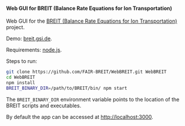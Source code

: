 #### Web GUI for BREIT (Balance Rate Equations for Ion Transportation)

Web GUI for the [BREIT (Balance Rate Equations for Ion Transportation)](https://github.com/FAIR-BREIT/BREIT-CORE) project.

Demo: [breit.gsi.de](http://breit.gsi.de/).

Requirements: [node.js](https://nodejs.org/).

Steps to run:

```bash
git clone https://github.com/FAIR-BREIT/WebBREIT.git WebBREIT
cd WebBREIT
npm install
BREIT_BINARY_DIR=/path/to/BREIT/bin/ npm start
```

The `BREIT_BINARY_DIR` environment variable points to the location of the BREIT scripts and executables.

By default the app can be accessed at [http://localhost:3000](http://localhost:3000).
